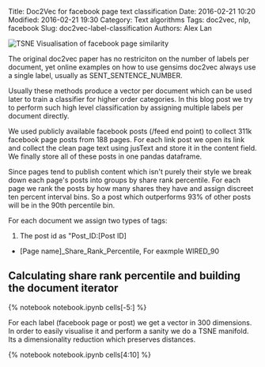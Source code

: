 Title: Doc2Vec for facebook page text classification
Date: 2016-02-21 10:20
Modified: 2016-02-21 19:30
Category: Text algorithms
Tags: doc2vec, nlp, facebook
Slug: doc2vec-label-classification
Authors: Alex Lan


![TSNE Visualisation of facebook page similarity]({filename}/images/tsne.png)


The original doc2vec paper has no restriciton on the number of labels per document,
yet online examples on how to use gensims doc2vec always use a single label, usually as SENT_SENTENCE_NUMBER.

Usually these methods produce a vector per document which can be used later to train a classifier for higher order categories. 
In this blog post we try to perform such high level classification by assigning multiple labels per document directly. 

We used publicly available facebook posts (/feed end point) to collect 311k facebook page posts from 188 pages. 
For each link post we open its link and collect the clean page text using jusText and store it in the content field.
We finally store all of these posts in one pandas dataframe.
 
Since pages tend to publish content which isn't purely their style we break down each page's posts into groups by share rank percentile.
For each page we rank the posts by how many shares they have and assign discreet ten percent interval bins. So a post which outperforms 93% of other posts
will be in the 90th percentile bin. 

For each document we assign two types of tags:

1. The post id as "Post_ID:[Post ID]
+  [Page name]_Share_Rank_Percentile, For eaxmple WIRED_90

## Calculating share rank percentile and building the document iterator
{% notebook notebook.ipynb cells[-5:] %}


For each label (facebook page or post) we get a vector in 300 dimensions. In order to easily visualise it and perform a sanity we do a TSNE manifold. Its a dimensionality reduction which preserves distances.


{% notebook notebook.ipynb cells[4:10] %}



